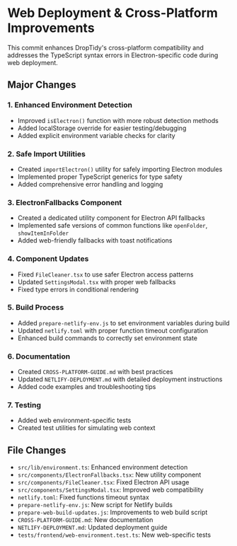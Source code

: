 # Web Deployment & Cross-Platform Improvements

This commit enhances DropTidy's cross-platform compatibility and addresses the TypeScript syntax errors in Electron-specific code during web deployment.

## Major Changes

### 1. Enhanced Environment Detection
- Improved `isElectron()` function with more robust detection methods
- Added localStorage override for easier testing/debugging
- Added explicit environment variable checks for clarity

### 2. Safe Import Utilities
- Created `importElectron()` utility for safely importing Electron modules
- Implemented proper TypeScript generics for type safety
- Added comprehensive error handling and logging

### 3. ElectronFallbacks Component
- Created a dedicated utility component for Electron API fallbacks
- Implemented safe versions of common functions like `openFolder`, `showItemInFolder`
- Added web-friendly fallbacks with toast notifications

### 4. Component Updates
- Fixed `FileCleaner.tsx` to use safer Electron access patterns
- Updated `SettingsModal.tsx` with proper web fallbacks
- Fixed type errors in conditional rendering

### 5. Build Process
- Added `prepare-netlify-env.js` to set environment variables during build
- Updated `netlify.toml` with proper function timeout configuration
- Enhanced build commands to correctly set environment state

### 6. Documentation
- Created `CROSS-PLATFORM-GUIDE.md` with best practices
- Updated `NETLIFY-DEPLOYMENT.md` with detailed deployment instructions
- Added code examples and troubleshooting tips

### 7. Testing
- Added web environment-specific tests
- Created test utilities for simulating web context

## File Changes
- `src/lib/environment.ts`: Enhanced environment detection
- `src/components/ElectronFallbacks.tsx`: New utility component
- `src/components/FileCleaner.tsx`: Fixed Electron API usage
- `src/components/SettingsModal.tsx`: Improved web compatibility
- `netlify.toml`: Fixed functions timeout syntax
- `prepare-netlify-env.js`: New script for Netlify builds
- `prepare-web-build-updates.js`: Improvements to web build script
- `CROSS-PLATFORM-GUIDE.md`: New documentation
- `NETLIFY-DEPLOYMENT.md`: Updated deployment guide
- `tests/frontend/web-environment.test.ts`: New web-specific tests
